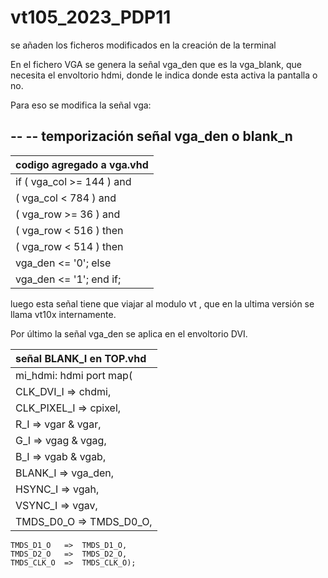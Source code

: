 # vt105_2023_PDP11
se añaden los ficheros modificados en la creación de la terminal

En el fichero VGA se genera la señal vga_den que es la vga_blank,
que necesita el envoltorio hdmi, donde le indica donde esta activa la pantalla o no.

Para eso se modifica la señal vga:

--
-- temporización señal vga_den o blank_n
--
 | codigo agregado a vga.vhd |
 | :---          |
 | if ( vga_col >= 144 ) and |
   |  ( vga_col <  784 ) and |
   |  ( vga_row >=  36 ) and |
   |  ( vga_row <  516 ) then |
   |  ( vga_row <  514 ) then |
   | vga_den <= '0'; else |
   | vga_den <= '1'; end if; |
    
 luego esta señal tiene que viajar al modulo vt ,
 que en la ultima versión se llama vt10x internamente.
 
 Por último la señal vga_den se aplica en el envoltorio DVI. 
 
 
  | señal BLANK_I en TOP.vhd |
   | :--- |
 | mi_hdmi: hdmi port map( |
|	CLK_DVI_I	=> chdmi, |
|	CLK_PIXEL_I	=> cpixel, |
|	R_I		=> vgar & vgar, |
|	G_I		=> vgag & vgag, |
|	B_I		=> vgab & vgab, |
|	BLANK_I		=>  vga_den, |
|	HSYNC_I		=>  vgah, |
|	VSYNC_I		=>  vgav, |
|	TMDS_D0_O	=>  TMDS_D0_O, |
	TMDS_D1_O	=>  TMDS_D1_O,
	TMDS_D2_O	=>  TMDS_D2_O,
	TMDS_CLK_O	=>  TMDS_CLK_O);
